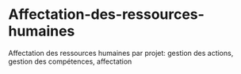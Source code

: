 # Affectation-des-ressources-humaines
Affectation des ressources humaines par projet: gestion des actions, gestion des compétences, affectation
